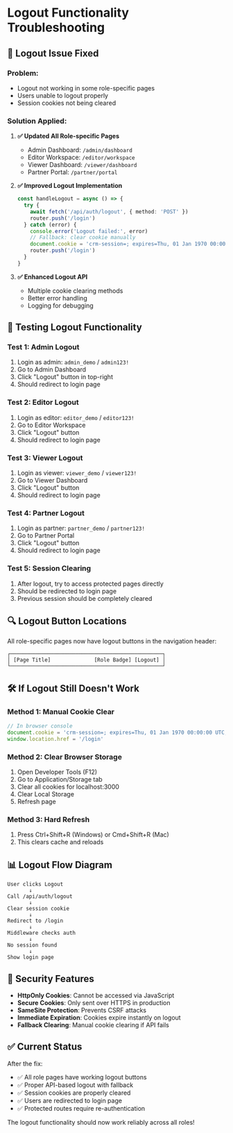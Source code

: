 # Logout Functionality Troubleshooting

## 🔧 **Logout Issue Fixed**

### **Problem:**
- Logout not working in some role-specific pages
- Users unable to logout properly
- Session cookies not being cleared

### **Solution Applied:**

1. **✅ Updated All Role-specific Pages**
   - Admin Dashboard: `/admin/dashboard`
   - Editor Workspace: `/editor/workspace`
   - Viewer Dashboard: `/viewer/dashboard`
   - Partner Portal: `/partner/portal`

2. **✅ Improved Logout Implementation**
   ```typescript
   const handleLogout = async () => {
     try {
       await fetch('/api/auth/logout', { method: 'POST' })
       router.push('/login')
     } catch (error) {
       console.error('Logout failed:', error)
       // Fallback: clear cookie manually
       document.cookie = 'crm-session=; expires=Thu, 01 Jan 1970 00:00:00 UTC; path=/;'
       router.push('/login')
     }
   }
   ```

3. **✅ Enhanced Logout API**
   - Multiple cookie clearing methods
   - Better error handling
   - Logging for debugging

## 🧪 **Testing Logout Functionality**

### Test 1: Admin Logout
1. Login as admin: `admin_demo` / `admin123!`
2. Go to Admin Dashboard
3. Click "Logout" button in top-right
4. Should redirect to login page

### Test 2: Editor Logout
1. Login as editor: `editor_demo` / `editor123!`
2. Go to Editor Workspace
3. Click "Logout" button
4. Should redirect to login page

### Test 3: Viewer Logout
1. Login as viewer: `viewer_demo` / `viewer123!`
2. Go to Viewer Dashboard
3. Click "Logout" button
4. Should redirect to login page

### Test 4: Partner Logout
1. Login as partner: `partner_demo` / `partner123!`
2. Go to Partner Portal
3. Click "Logout" button
4. Should redirect to login page

### Test 5: Session Clearing
1. After logout, try to access protected pages directly
2. Should be redirected to login page
3. Previous session should be completely cleared

## 🔍 **Logout Button Locations**

All role-specific pages now have logout buttons in the navigation header:

```
┌─────────────────────────────────────────────────┐
│ [Page Title]              [Role Badge] [Logout] │
└─────────────────────────────────────────────────┘
```

## 🛠️ **If Logout Still Doesn't Work**

### Method 1: Manual Cookie Clear
```javascript
// In browser console
document.cookie = 'crm-session=; expires=Thu, 01 Jan 1970 00:00:00 UTC; path=/;'
window.location.href = '/login'
```

### Method 2: Clear Browser Storage
1. Open Developer Tools (F12)
2. Go to Application/Storage tab
3. Clear all cookies for localhost:3000
4. Clear Local Storage
5. Refresh page

### Method 3: Hard Refresh
1. Press Ctrl+Shift+R (Windows) or Cmd+Shift+R (Mac)
2. This clears cache and reloads

## 📊 **Logout Flow Diagram**

```
User clicks Logout
       ↓
Call /api/auth/logout
       ↓
Clear session cookie
       ↓
Redirect to /login
       ↓
Middleware checks auth
       ↓
No session found
       ↓
Show login page
```

## 🔐 **Security Features**

- **HttpOnly Cookies**: Cannot be accessed via JavaScript
- **Secure Cookies**: Only sent over HTTPS in production
- **SameSite Protection**: Prevents CSRF attacks
- **Immediate Expiration**: Cookies expire instantly on logout
- **Fallback Clearing**: Manual cookie clearing if API fails

## ✅ **Current Status**

After the fix:
- ✅ All role pages have working logout buttons
- ✅ Proper API-based logout with fallback
- ✅ Session cookies are properly cleared
- ✅ Users are redirected to login page
- ✅ Protected routes require re-authentication

The logout functionality should now work reliably across all roles!